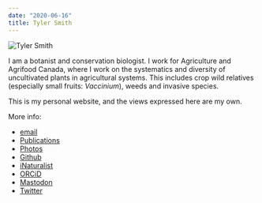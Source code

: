 ```yaml
---
date: "2020-06-16"
title: Tyler Smith
---
```


![](/images/tybio.jpg "Tyler Smith")

I am a botanist and conservation biologist. I work for Agriculture and Agrifood Canada, where I work on the systematics and diversity of uncultivated plants in agricultural systems. This includes crop wild relatives (especially small fruits: *Vaccinium*), weeds and invasive species.

This is my personal website, and the views expressed here are my own. 

More info:

- [email](mailto:tyler@plantarum.ca)
- [Publications](http://scholar.google.ca/citations?user=LPgEa6UAAAAJ)
- [Photos](https://flickr.com/photos/carex)
- [Github](https://github.com/plantarum)
- [iNaturalist](https://www.inaturalist.org/people/plantarum)
- [ORCiD](https://orcid.org/0000-0001-7683-2653)
- [Mastodon](https://scholar.social/@plantarum)
- [Twitter](https://twitter.com/sedgeboy)





